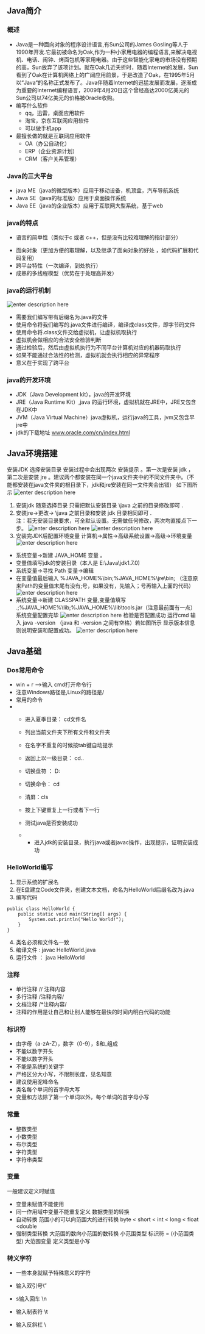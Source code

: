 ## Java简介
### 概述
- Java是一种面向对象的程序设计语言,有Sun公司的James Gosling等人于1990年开发.它最初被命名为Oak,作为一种小家用电器的编程语言,来解决电视机、电话、闹钟、烤面包机等家用电器。由于这些智能化家电的市场没有预期的高，Sun放弃了该项计划。就在Oak几近夭折时，随着Internet的发展，Sun看到了Oak在计算机网络上的广阔应用前景，于是改造了Oak，在1995年5月以“Java“的名称正式发布了。Java伴随着Internet的迅猛发展而发展，逐渐成为重要的Internet编程语言，2009年4月20日这个曾经高达2000亿美元的Sun公司以74亿美元的价格被Oracle收购。
- 编写什么软件
	-  qq，迅雷，桌面应用软件
	-  淘宝，京东互联网应用软件
	-  可以做手机app
- 最擅长做的就是互联网应用软件
	-  OA（办公自动化）
	-   ERP（企业资源计划）
	-    CRM（客户关系管理）

### Java的三大平台 

- java ME（java的微型版本）应用于移动设备，机顶盒，汽车导航系统
-  Java SE（java的标准版）应用于桌面操作系统
-  Java EE（java的企业版本）应用于互联网大型系统，基于web

### java的特点

-  语言的简单性（类似于c 或者 c++，但是没有比较难理解的指针部分）
* 面向对象（更加方便的取理解，以及继承了面向对象的好处 ，如代码扩展和代码复用）
* 跨平台特性（一次编译，到处执行）
* 成熟的多线程模型（优势在于处理高并发）

### java的运行机制

![enter description here][1]

* 需要我们编写带有后缀名为.java的文件
* 使用命令将我们编写的.java文件进行编译，编译成class文件，即字节码文件
* 使用命令将.class文件交给虚拟机，让虚拟机取执行
* 虚拟机会做相应的合法安全检验判断
* 通过检验后，然后由虚拟机执行为不同平台计算机对应的机器码取执行
* 如果不能通过合法性的检测，虚拟机就会执行相应的异常程序
* 意义在于实现了跨平台

### java的开发环境
* JDK（Java Development kit），java的开发环境
* JRE（Java Runtime Kit）,java 的运行环境，虚拟机就在JRE中，JRE又包含在JDK中
* JVM（Java Virtual Machine）java虚拟机，运行java的工具，jvm又包含早jre中
*  jdk的下载地址 www.oracle.com/cn/index.html









## Java环境搭建
安装JDK 选择安装目录 安装过程中会出现两次 安装提示 。第一次是安装 jdk ，第二次是安装 jre 。建议两个都安装在同一个java文件夹中的不同文件夹中。（不能都安装在java文件夹的根目录下，jdk和jre安装在同一文件夹会出错）
如下图所示
![enter description here][2]
1. 安装jdk 随意选择目录 只需把默认安装目录 \java 之前的目录修改即可
.	
2. 安装jre→更改→ \java 之前目录和安装 jdk 目录相同即可
.	
注：若无安装目录要求，可全默认设置。无需做任何修改，两次均直接点下一步。
![enter description here][3]
![enter description here][4]
3. 安装完JDK后配置环境变量  计算机→属性→高级系统设置→高级→环境变量
![enter description here][5]
- 系统变量→新建 JAVA_HOME 变量 。
- 变量值填写jdk的安装目录（本人是 E:\Java\jdk1.7.0)
- 系统变量→寻找 Path 变量→编辑
- 在变量值最后输入 %JAVA_HOME%\bin;%JAVA_HOME%\jre\bin;
（注意原来Path的变量值末尾有没有;号，如果没有，先输入；号再输入上面的代码）
![enter description here][6]
- 系统变量→新建 CLASSPATH 变量,变量值填写   .;%JAVA_HOME%\lib;%JAVA_HOME%\lib\tools.jar（注意最前面有一点）系统变量配置完毕
![enter description here][7]
检验是否配置成功 运行cmd 输入 java -version （java 和 -version 之间有空格）若如图所示 显示版本信息 则说明安装和配置成功。
![enter description here][8]

## Java基础

### Dos常用命令

* win + r —>输入 cmd打开命令行
* 注意Windows路径是\,Linux的路径是/
* 常用的命令
* 
	* 进入夏季目录： cd文件名
	* 列出当前文件夹下所有文件和文件夹
	* 在名字不重复的时候按tab键自动提示
	* 返回上以一级目录： cd..
	* 切换盘符 ： D:
	* 切换命令： cd
	* 清屏：cls
	* 按上下键重复上一行或者下一行

	* 测试java是否安装成功
	* 
		* 进入jdk的安装目录，执行java或者javac操作，出现提示，证明安装成功

### HelloWorld编写

1. 显示系统的扩展名
2. 在E盘建立Code文件夹，创建文本文档，命名为HelloWorld后缀名改为.java
3. 编写代码

``` stylus
public class HelloWorld {
	public static void main(String[] args) {
		System.out.println("Hello World!");
	}	
}
```
4. 类名必须和文件名一致
5. 编译文件 : javac HelloWorld.java
6. 运行文件 ： java HelloWorld
### 注释
* 单行注释 // 注释内容
* 多行注释 /注释内容/
* 文档注释 /*注释内容/
* 注释的作用是让自己和让别人能够在最快的时间内明白代码的功能

### 标识符
* 由字母（a-zA-Z），数字（0-9），$和_组成
* 不能以数字开头
* 不能以数字开头
* 不能是系统的关键字
* 严格区分大小写，不限制长度，见名知意
* 建议使用驼峰命名
* 类名每个单词的首字母大写
* 变量和方法除了第一个单词以外，每个单词的首字母小写

### 常量
* 整数类型
* 小数类型
* 布尔类型
* 字符类型
* 字符串类型

### 变量
一般建议定义时赋值
* 变量未赋值不能使用
* 同一作用域中变量不能重复定义
数据类型的转换
* 自动转换 范围小的可以向范围大的进行转换
byte < short < int < long < float <double
* 强制类型转换 大范围的数向小范围的数转换
小范围类型 标识符 = (小范围类型) 大范围变量
定义类型是小写

### 转义字符
* 一些本身就赋予特殊意义的字符
* 输入双引号\”
* s输入回车 \n
* 输入制表符 \t
* 输入反斜杠 \


  [1]: https://www.github.com/xiesen310/notes_Images/raw/master/images/1499071848807.jpg
  [2]: https://www.github.com/xiesen310/notes_Images/raw/master/images/1499071003627.jpg
  [3]: https://www.github.com/xiesen310/notes_Images/raw/master/images/1499071120638.jpg
  [4]: https://www.github.com/xiesen310/notes_Images/raw/master/images/1499071127908.jpg
  [5]: https://www.github.com/xiesen310/notes_Images/raw/master/images/1499071154501.jpg
  [6]: https://www.github.com/xiesen310/notes_Images/raw/master/images/1499071257408.jpg
  [7]: https://www.github.com/xiesen310/notes_Images/raw/master/images/1499071298586.jpg
  [8]: https://www.github.com/xiesen310/notes_Images/raw/master/images/1499071331963.jpg